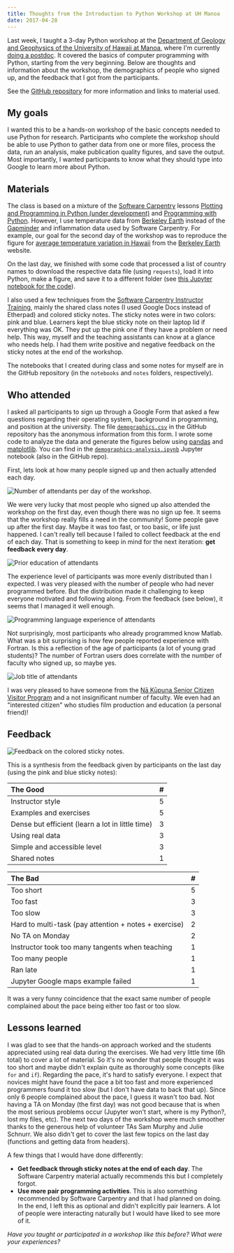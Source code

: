 ```yaml
---
title: Thoughts from the Introduction to Python Workshop at UH Manoa
date: 2017-04-28
---
```



Last week, I taught a 3-day Python workshop at the
[Department of Geology and Geophysics of the University of Hawaii at
Manoa](http://www.soest.hawaii.edu/GG/index.html),
where I'm currently [doing a postdoc](/blog/hawaii-gmt-postdoc.html).
It covered the basics of computer programming with Python, starting from the
very beginning.
Below are thoughts and information about the workshop, the demographics of
people who signed up, and the feedback that I got from the participants.

See the [GitHub repository](https://github.com/leouieda/python-hawaii-2017) for
more information and links to material used.


## My goals

I wanted this to be a hands-on workshop of the basic concepts needed to use
Python for research. Participants who complete the workshop should be able to
use Python to gather data from one or more files, process the data, run an
analysis, make publication quality figures, and save the output.
Most importantly, I wanted participants to know what they should type into
Google to learn more about Python.


## Materials

The class is based on a mixture of the
[Software Carpentry](https://software-carpentry.org/)
lessons
[Plotting and Programming in Python (under development)](http://swcarpentry.github.io/python-novice-gapminder/)
and [Programming with Python](http://swcarpentry.github.io/python-novice-inflammation).
However, I use temperature data from
[Berkeley Earth](http://berkeleyearth.org/)
instead of the [Gapminder](http://www.gapminder.org/) and inflammation data
used by Software Carpentry.
For example, our goal for the second day of the workshop was to reproduce the
figure for
[average temperature variation in Hawaii](http://berkeleyearth.lbl.gov/regions/hawaii)
from the [Berkeley Earth](http://berkeleyearth.lbl.gov/regions/hawaii) website.

On the last day, we finished with some code that processed a list of country
names to download the respective data file (using `requests`), load it into
Python, make a figure, and save it to a different folder
(see [this Jupyter notebook for the
code](https://github.com/leouieda/python-hawaii-2017/blob/master/notebooks/exercise-download-a-bunch-of-data.ipynb)).

I also used a few techniques from the
[Software Carpentry Instructor Training](http://swcarpentry.github.io/instructor-training/),
mainly the shared class notes (I used Google Docs instead of Etherpad)
and colored sticky notes.
The sticky notes were in two colors: pink and blue.
Learners kept the blue sticky note on their laptop lid if everything was OK.
They put up the pink one if they have a problem or need help.
This way, myself and the teaching assistants can know at a glance who needs
help.
I had them write positive and negative feedback on the sticky notes at the
end of the workshop.

The notebooks that I created during class and some notes for myself are in the
GitHub repository (in the `notebooks` and `notes` folders, respectively).


## Who attended

I asked all participants to sign up through a Google Form that asked a few
questions regarding their operating system, background in programming, and
position at the university.
The file
[`demographics.csv`](https://github.com/leouieda/python-hawaii-2017/blob/master/demographics.csv)
in the GitHub repository has the anonymous information from this form.
I wrote some code to analyze the data and generate the figures below using
[pandas](http://pandas.pydata.org/) and [matplotlib](http://matplotlib.org/).
You can find in the
[`demographics-analysis.ipynb`](http://nbviewer.jupyter.org/github/leouieda/python-hawaii-2017/blob/master/demographics-analysis.ipynb)
Jupyter notebook (also in the GitHub repo).

First, lets look at how many people signed up and then actually attended each
day.

![Number of attendants per day of the workshop.](/images/python-hawaii-2017/attendance.jpg)

We were very lucky that most people who signed up also attended the workshop on
the first day, even though there was no sign up fee.
It seems that the workshop really fills a need in the community!
Some people gave up after the first day.
Maybe it was too fast, or too basic, or life just happened.
I can't really tell because I failed to collect feedback at the end of each
day.
That is something to keep in mind for the next iteration: **get feedback every
day**.

![Prior education of attendants](/images/python-hawaii-2017/education.jpg)

The experience level of participants was more evenly distributed than I
expected.
I was very pleased with the number of people who had never programmed before.
But the distribution made it challenging to keep everyone motivated and
following along.
From the feedback (see below), it seems that I managed it well enough.

![Programming language experience of attendants](/images/python-hawaii-2017/programming-languages.jpg)

Not surprisingly, most participants who already programmed know Matlab.
What was a bit surprising is how few people reported experience with Fortran.
Is this a reflection of the age of participants (a lot of young grad students)?
The number of Fortran users does correlate with the number of faculty who
signed up, so maybe yes.

![Job title of attendants](/images/python-hawaii-2017/position.jpg)

I was very pleased to have someone from the
[Nā Kūpuna Senior Citizen Visitor Program](https://www.hawaii.edu/diversity/seed-programs/na-kupuna-senior-citizen-visitor-program/)
and a not insignificant number of faculty.
We even had an "interested citizen" who studies film production and education
(a personal friend)!


## Feedback

![Feedback on the colored sticky notes.](/images/python-hawaii-2017/sticky-note-feedback.jpg)

This is a synthesis from the feedback given by participants on the last day
(using the pink and blue sticky notes):

| The Good                                        | # |
|:------------------------------------------------|:--|
|Instructor style                                 | 5 |
|Examples and exercises                           | 5 |
|Dense but efficient (learn a lot in little time) |	3 |
|Using real data                                  | 3 |
|Simple and accessible level                      | 3 |
|Shared notes                                     | 1 |

| The Bad                                               | # |
|:------------------------------------------------------|:--|
| Too short                                             | 5 |
| Too fast                                              | 3 |
| Too slow                                              | 3 |
| Hard to multi-task (pay attention + notes + exercise) | 2 |
| No TA on Monday                                       | 2 |
| Instructor took too many tangents when teaching       | 1 |
| Too many people                                       | 1 |
| Ran late                                              | 1 |
| Jupyter Google maps example failed                    | 1 |

It was a very funny coincidence that the exact same number of people complained
about the pace being either too fast or too slow.


## Lessons learned

I was glad to see that the hands-on approach worked and the students
appreciated using real data during the exercises.
We had very little time (6h total) to cover a lot of material.
So it's no wonder that people thought it was too short and maybe didn't explain
quite as thoroughly some concepts (like `for` and `if`).
Regarding the pace, it's hard to satisfy everyone.
I expect that novices might have found the pace a bit too fast and more
experienced programmers found it too slow (but I don't have data to back that
up).
Since only 6 people complained about the pace, I guess it wasn't too bad.
Not having a TA on Monday (the first day) was not good because that is when the
most serious problems occur (Jupyter won't start, where is my Python?, lost my
files, etc).
The next two days of the workshop were much smoother thanks to the generous
help of volunteer TAs Sam Murphy and Julie Schnurr.
We also didn't get to cover the last few topics on the last day (functions and
getting data from headers).

A few things that I would have done differently:

* **Get feedback through sticky notes at the end of each day**. The Software
  Carpentry material actually recommends this but I completely forgot.
* **Use more pair programming activities**. This is also something recommended
  by Software Carpentry and that I had planned on doing. In the end, I left
  this as optional and didn't explicitly pair learners. A lot of people were
  interacting naturally but I would have liked to see more of it.


*Have you taught or participated in a workshop like this before? What were your
experiences?*
